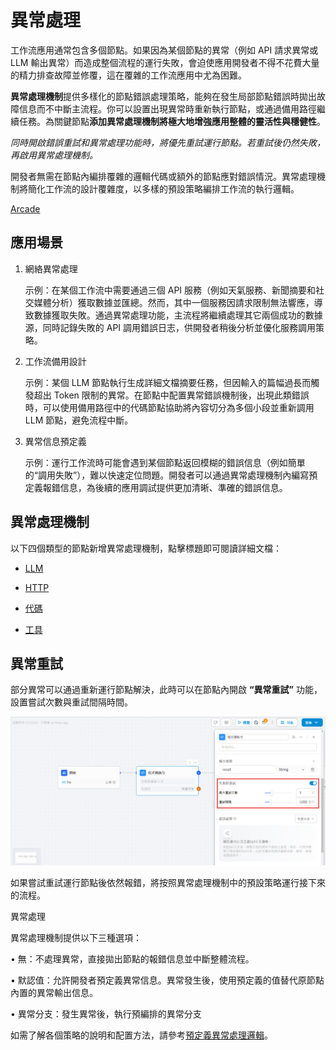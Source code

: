 # 異常處理

工作流應用通常包含多個節點。如果因為某個節點的異常（例如 API 請求異常或 LLM 輸出異常）而造成整個流程的運行失敗，會迫使應用開發者不得不花費大量的精力排查故障並修覆，這在覆雜的工作流應用中尤為困難。

**異常處理機制**提供多樣化的節點錯誤處理策略，能夠在發生局部節點錯誤時拋出故障信息而不中斷主流程。你可以設置出現異常時重新執行節點，或通過備用路徑繼續任務。為關鍵節點**添加異常處理機制將極大地增強應用整體的靈活性與穩健性**。

*同時開啟錯誤重試和異常處理功能時，將優先重試運行節點。若重試後仍然失敗，再啟用異常處理機制。*


開發者無需在節點內編排覆雜的邏輯代碼或額外的節點應對錯誤情況。異常處理機制將簡化工作流的設計覆雜度，以多樣的預設策略編排工作流的執行邏輯。


[Arcade](https://app.arcade.software/share/g0ePRj5dA5WVv6noiPKX)


## 應用場景
1. 網絡異常處理

    示例：在某個工作流中需要通過三個 API 服務（例如天氣服務、新聞摘要和社交媒體分析）獲取數據並匯總。然而，其中一個服務因請求限制無法響應，導致數據獲取失敗。通過異常處理功能，主流程將繼續處理其它兩個成功的數據源，同時記錄失敗的 API 調用錯誤日志，供開發者稍後分析並優化服務調用策略。

2. 工作流備用設計

    示例：某個 LLM 節點執行生成詳細文檔摘要任務，但因輸入的篇幅過長而觸發超出 Token 限制的異常。在節點中配置異常錯誤機制後，出現此類錯誤時，可以使用備用路徑中的代碼節點協助將內容切分為多個小段並重新調用 LLM 節點，避免流程中斷。

3. 異常信息預定義

    示例：運行工作流時可能會遇到某個節點返回模糊的錯誤信息（例如簡單的“調用失敗”），難以快速定位問題。開發者可以通過異常處理機制內編寫預定義報錯信息，為後續的應用調試提供更加清晰、準確的錯誤信息。

## 異常處理機制

以下四個類型的節點新增異常處理機制，點擊標題即可閱讀詳細文檔：

- [LLM](https://docs.dify.ai/zh-hans/guides/workflow/node/llm)

- [HTTP](https://docs.dify.ai/zh-hans/guides/workflow/node/http-request)

- [代碼](https://docs.dify.ai/zh-hans/guides/workflow/node/code)

- [工具](https://docs.dify.ai/zh-hans/guides/workflow/node/tools)

## 異常重試

部分異常可以通過重新運行節點解決，此時可以在節點內開啟 **“異常重試”** 功能，設置嘗試次數與重試間隔時間。

![異常重試](/工作流/異常處理/images/異常重試.png)

如果嘗試重試運行節點後依然報錯，將按照異常處理機制中的預設策略運行接下來的流程。

異常處理

異常處理機制提供以下三種選項：

• 無：不處理異常，直接拋出節點的報錯信息並中斷整體流程。

• 默認值：允許開發者預定義異常信息。異常發生後，使用預定義的值替代原節點內置的異常輸出信息。

• 異常分支：發生異常後，執行預編排的異常分支

如需了解各個策略的說明和配置方法，請參考[預定義異常處理邏輯](https://docs.dify.ai/zh-hans/guides/workflow/error-handling/predefined-nodes-failure-logic)。